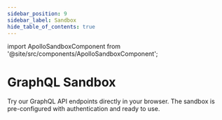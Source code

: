 ```yaml
---
sidebar_position: 9
sidebar_label: Sandbox
hide_table_of_contents: true
---
```


import ApolloSandboxComponent from '@site/src/components/ApolloSandboxComponent';

# GraphQL Sandbox

Try our GraphQL API endpoints directly in your browser. The sandbox is pre-configured with authentication and ready to use.

<ApolloSandboxComponent/>
